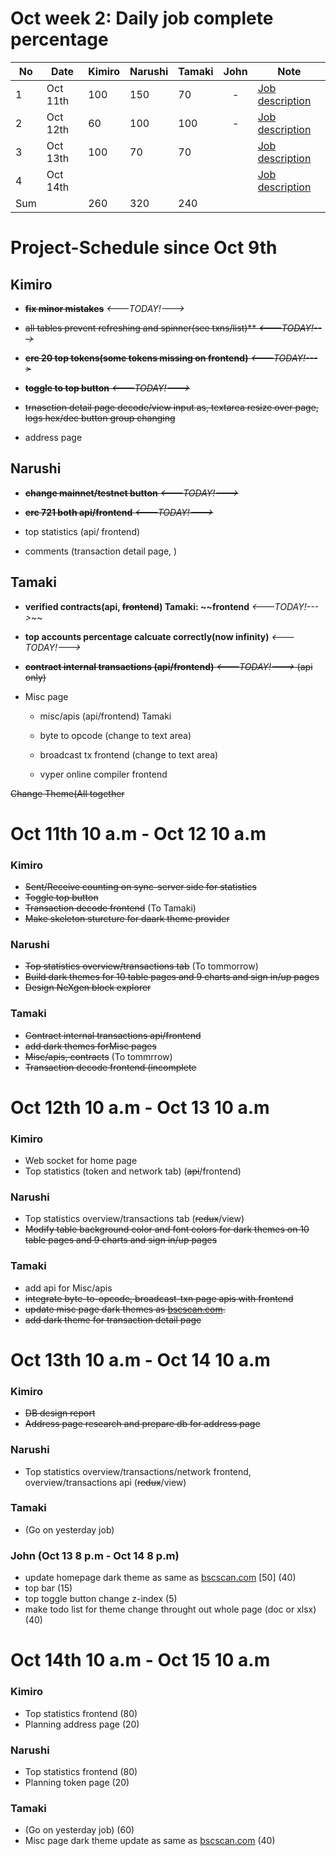 
# Oct week 2: Daily job complete percentage

| No | Date | Kimiro | Narushi | Tamaki | John |Note |
|---|-----|-----|-----|-----|:-----:|-----------------------------------|
|1|Oct 11th|100|150|70| - | [Job description](https://github.com/kimiro34/Project-Schedule#oct-11th-10-am---oct-12-10-am)|
|2|Oct 12th|60|100|100| - | [Job description](https://github.com/kimiro34/Project-Schedule#oct-12th-10-am---oct-13-10-am)|
|3|Oct 13th|100|70| 70| |[Job description](https://github.com/kimiro34/Project-Schedule#oct-13th-10-am---oct-14-10-am)|
|4|Oct 14th||| | |[Job description](https://github.com/kimiro34/Project-Schedule#oct-14th-10-am---oct-15-10-am)|
|Sum||260|320|240| | |



# Project-Schedule since Oct 9th

## Kimiro

- ~~**fix minor mistakes**~~ *<---TODAY!--->*

 - ~~all tables prevent refreshing and spinner(see txns/list)** *<---TODAY!--->*~~

 - ~~**erc 20 top tokens(some tokens missing on frontend)** *<---TODAY!--->*~~

 - ~~**toggle to top button** *<---TODAY!--->*~~

 - ~~trnasction detail page decode/view input as, textarea resize over page, logs hex/dec button group changing~~

 - address page


## Narushi

 - ~~**change mainnet/testnet button** *<---TODAY!--->*~~

 - ~~**erc 721 both api/frontend** *<---TODAY!--->*~~

 - top statistics (api/ frontend) 

 - comments (transaction detail page, )


## Tamaki

 - **verified contracts(api, ~~frontend~~) Tamaki: ~~frontend** *<---TODAY!--->*~~

 - **top accounts percentage calcuate correctly(now infinity)** *<---TODAY!--->*

 - ~~**contract internal transactions (api/frontend)** *<---TODAY!--->* (api only)~~

 - Misc page

   * misc/apis (api/frontend) Tamaki
  
   * byte to opcode (change to text area)
  
   * broadcast tx frontend (change to text area)
  
   * vyper online compiler frontend

 ~~Change Theme(All together~~
 
 # Oct 11th 10 a.m - Oct 12 10 a.m
 
 ### Kimiro
 
 * ~~Sent/Receive counting on sync-server side for statistics~~
 * ~~Toggle top button~~
 * ~~Transaction decode frontend~~ (To Tamaki)
 * ~~Make skeleton sturcture for daark theme provider~~

### Narushi

* ~~Top statistics overview/transactions tab~~ (To tommorrow)
* ~~Build dark themes for 10 table pages and 9 charts and sign in/up pages~~
* ~~Design NeXgen block explorer~~

### Tamaki

* ~~Contract internal transactions api/frontend~~
* ~~add dark themes forMisc pages~~
* ~~Misc/apis, contracts~~ (To tommrrow)
* ~~Transaction decode frontend (incomplete~~

# Oct 12th 10 a.m - Oct 13 10 a.m
 
 ### Kimiro
 
 * Web socket for home page
 * Top statistics (token and network tab) (~~api~~/frontend)

### Narushi

* Top statistics overview/transactions tab (~~redux~~/view)
* ~~Modify table background color and font colors for dark themes on 10 table pages and 9 charts and sign in/up pages~~

### Tamaki

* add api for Misc/apis
* ~~integrate byte-to-opcode, broadcast-txn page apis with frontend~~
* ~~update misc page dark themes as [bscscan.com](bscscan.com).~~
* ~~add dark theme for transaction detail page~~

# Oct 13th 10 a.m - Oct 14 10 a.m
 
 ### Kimiro
 
 * ~~DB design report~~
 * ~~Address page research and prepare db for address page~~

### Narushi

* Top statistics overview/transactions/network frontend, overview/transactions api (~~redux~~/view)

### Tamaki

* (Go on yesterday job)

### John (Oct 13 8 p.m - Oct 14 8 p.m)

* update homepage dark theme as same as [bscscan.com](bscscan.com) [50] (40)
* top bar (15)
* top toggle button change z-index (5)
* make todo list for theme change throught out whole page (doc or xlsx) (40)

# Oct 14th 10 a.m - Oct 15 10 a.m

 ### Kimiro
 
 * Top statistics frontend (80)
 * Planning address page (20)

### Narushi

 * Top statistics frontend (80)
 * Planning token page (20)
 
### Tamaki

* (Go on yesterday job) (60)
* Misc page dark theme update as same as [bscscan.com](bscscan.com) (40)
